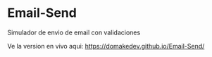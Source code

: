 # Email-Send
 Simulador de envio de email con validaciones

Ve la version en vivo aqui: https://domakedev.github.io/Email-Send/
